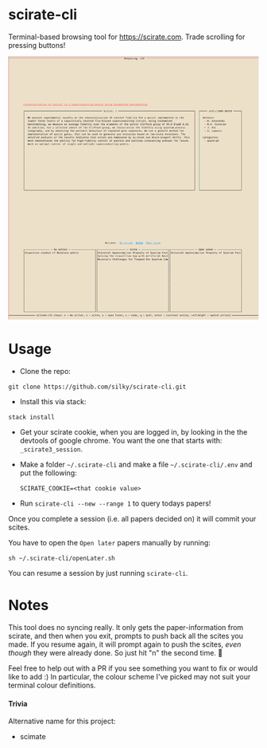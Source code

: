 # scirate-cli

Terminal-based browsing tool for <https://scirate.com>. Trade scrolling for
pressing buttons!


![](./images/scirate-cli.png)


# Usage

- Clone the repo:

```
git clone https://github.com/silky/scirate-cli.git
```

- Install this via stack: 

```
stack install
```

- Get your scirate cookie, when you are logged in, by looking in the
   the devtools of google chrome. You want the one that starts with:
   `_scirate3_session`.

- Make a folder `~/.scirate-cli` and make a file `~/.scirate-cli/.env` and
   put the following:

  ```
  SCIRATE_COOKIE=<that cookie value>
  ```

- Run `scirate-cli --new --range 1` to query todays papers!


Once you complete a session (i.e. all papers decided on) it will commit your
scites.

You have to open the `Open later` papers manually by running:

```
sh ~/.scirate-cli/openLater.sh
```

You can resume a session by just running `scirate-cli`.

# Notes

This tool does no syncing really. It only gets the paper-information from
scirate, and then when you exit, prompts to push back all the scites you made.
If you resume again, it will prompt again to push the scites, _even though_
they were already done. So just hit "n" the second time. :shrug:

Feel free to help out with a PR if you see something you want to fix or would
like to add :) In particular, the colour scheme I've picked may not suit your
terminal colour definitions.

#### Trivia

Alternative name for this project:

- scimate
